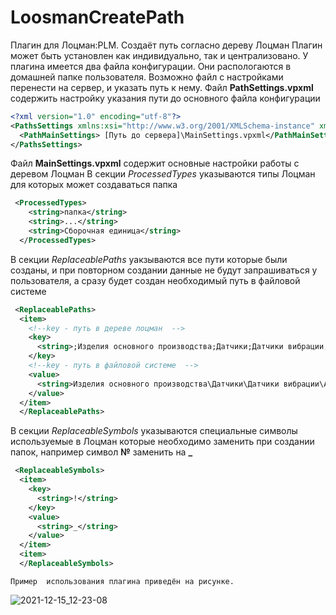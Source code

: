 # LoosmanCreatePath
Плагин для Лоцман:PLM. Создаёт путь согласно дереву Лоцман
Плагин может  быть  установлен  как индивидуально, так и централизовано.
У плагина имеется два файла конфигурации. Они распологаются в домашней папке пользователя.
Возможно  файл  с настройками перенести на сервер,  и указать  путь к нему.
Файл  **PathSettings.vpxml** содержить настройку указания пути до основного  файла конфигурации
```xml
<?xml version="1.0" encoding="utf-8"?>
<PathsSettings xmlns:xsi="http://www.w3.org/2001/XMLSchema-instance" xmlns:xsd="http://www.w3.org/2001/XMLSchema">
  <PathMainSettings> [Путь до сервера]\MainSettings.vpxml</PathMainSettings>
</PathsSettings>
```
Файл **MainSettings.vpxml** содержит основные настройки работы с деревом Лоцман
В секции  *ProcessedTypes* указываются типы Лоцман для которых может создаваться папка
```xml
 <ProcessedTypes>
    <string>папка</string>
    <string>...</string>    
    <string>Сборочная единица</string>
  </ProcessedTypes>
```
  В секции *ReplaceablePaths* уакзываются все пути которые были созданы, и при  повторном создании данные не будут запрашиваться у пользователя, а сразу будет создан необходимый путь в файловой системе  
  
  ```xml
   <ReplaceablePaths>
    <item>
      <!--key - путь в дереве лоцман  -->
      <key>
        <string>;Изделия основного производства;Датчики;Датчики вибрации;АБВГ.433642.023 - 58;АБВГ.433642.023 - КД</string>
      </key>
      <!--key - путь в файловой системе  -->
      <value>
        <string>Изделия основного производства\Датчики\Датчики вибрации\АБВГ.433642.023 - МВ-58</string>
      </value>
    </item>
    </ReplaceablePaths>
```
 
  
  В секции  *ReplaceableSymbols* указываются специальные символы используемые в Лоцман которые необходимо заменить при  создании папок, например символ **№** заменить на **_**
  ```xml
   <ReplaceableSymbols>
    <item>
      <key>
        <string>!</string>
      </key>
      <value>
        <string>_</string>
      </value>
    </item>
    <item>
    </ReplaceableSymbols>
   ```
    Пример  использования плагина приведён на рисунке.
    
![2021-12-15_12-23-08](https://user-images.githubusercontent.com/20474616/146159308-29fd79a7-621a-4a96-93a1-204707041041.png)
